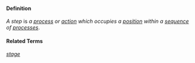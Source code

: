 #### Definition

*A step* is *a [process](https://github.com/gcassel/Modular-Organization-Terminology/blob/master/terms/process.md) or [action](https://github.com/gcassel/Modular-Organization-Terminology/blob/master/terms/act.md) which occupies a [position](https://github.com/gcassel/Modular-Organization-Terminology/blob/master/terms/position.md) within a [sequence](https://github.com/gcassel/Modular-Organization-Terminology/blob/master/terms/sequence.md) of [processes](https://github.com/gcassel/Modular-Organization-Terminology/blob/master/terms/process.md)*.

#### Related Terms

*[stage](https://github.com/gcassel/Modular-Organizing-Terminology/blob/master/terms/stage.md)*
